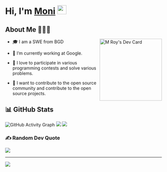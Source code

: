 # Hi, I'm [Moni](https://www.linkedin.com/in/monikrishnaroy/) <img src="https://github.com/TheDudeThatCode/TheDudeThatCode/blob/master/Assets/Hi.gif" width="29px">

## About Me 🧑🏼‍💻
 <a href="https://app.daily.dev/mroy"><img align="right" src="https://api.daily.dev/devcards/942a53831fde46d2be8924eefc95be78.png?" width="200" height="200" alt="M Roy's Dev Card"/></a>
  
- 🎓 I am a SWE from BGD

- 🔭 I’m currently working at Google.

- 🌱 I love to participate in various programming contests and solve various problems.

- 🎯 I want to contribute to the open source community and contribute to the open source projects.
  
## 📊 GitHub Stats


  ![GitHub Activity Graph](https://activity-graph.herokuapp.com/graph?username=moni-roy&theme=dracula&hide_border=true)
  ![](https://github-readme-stats.vercel.app/api?username=moni-roy&theme=radical&hide_border=false&include_all_commits=false&count_private=false)
  ![](https://github-readme-streak-stats.herokuapp.com/?user=moni-roy&theme=radical&hide_border=false)



### ✍️ Random Dev Quote

![](https://quotes-github-readme.vercel.app/api?type=horizontal&theme=radical)

---

[![](https://visitcount.itsvg.in/api?id=moni-roy&icon=0&color=0)](https://visitcount.itsvg.in)

